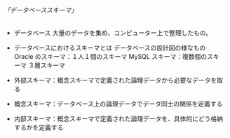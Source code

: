 ###### 「データベーススキーマ」

- データベース
  大量のデータを集め、コンピューター上で整理したもの。

- データベースにおけるスキーマとは
  データベースの設計図の様なもの
  Oracle のスキーマ：１人１個のスキーマ
  MySQL スキーマ：複数個のスキーマ
  ３層スキーマ
- 外部スキーマ：概念スキーマで定義された論理データから必要なデータを取る
- 概念スキーマ：データベース上の論理データでデータ同士の関係を定義する
- 内部スキーマ：概念スキーマで定義された論理データを、具体的にどう格納するかを定義する